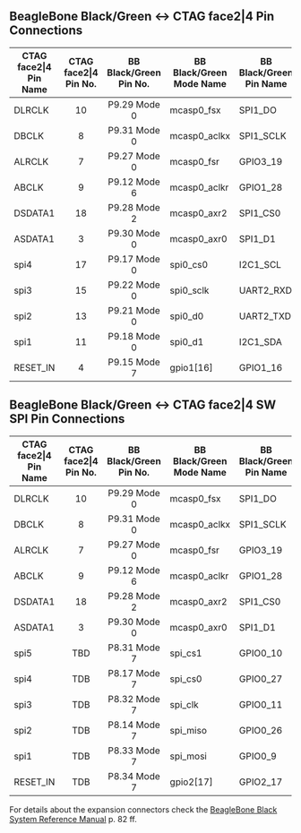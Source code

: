 ## BeagleBone Black/Green <-> CTAG face2|4 Pin Connections 

| CTAG face2&#124;4 Pin Name | CTAG face2&#124;4 Pin No. |BB Black/Green Pin No. | BB Black/Green Mode Name | BB Black/Green Pin Name |
| ---------------------- |:------------:|:------------:| --------------- | ------------ |
| DLRCLK                 | 10           | P9.29 Mode 0 | mcasp0_fsx      | SPI1_DO      |
| DBCLK                  | 8            | P9.31 Mode 0 | mcasp0_aclkx    | SPI1_SCLK    |
| ALRCLK                 | 7            | P9.27 Mode 0 | mcasp0_fsr      | GPIO3_19     |
| ABCLK                  | 9            | P9.12 Mode 6 | mcasp0_aclkr    | GPIO1_28     |
| DSDATA1                | 18           | P9.28 Mode 2 | mcasp0_axr2     | SPI1_CS0     |
| ASDATA1                | 3            | P9.30 Mode 0 | mcasp0_axr0     | SPI1_D1      |
| spi4                   | 17           | P9.17 Mode 0 | spi0_cs0        | I2C1_SCL     |
| spi3                   | 15           | P9.22 Mode 0 | spi0_sclk       | UART2_RXD    |
| spi2                   | 13           | P9.21 Mode 0 | spi0_d0         | UART2_TXD    |
| spi1                   | 11           | P9.18 Mode 0 | spi0_d1         | I2C1_SDA     |
| RESET_IN               | 4            | P9.15 Mode 7 | gpio1[16]       | GPIO1_16     |

## BeagleBone Black/Green <-> CTAG face2|4 SW SPI Pin Connections 

| CTAG face2&#124;4 Pin Name | CTAG face2&#124;4 Pin No. |BB Black/Green Pin No. | BB Black/Green Mode Name | BB Black/Green Pin Name |
| ---------------------- |:------------:|:------------:| --------------- | ------------ |
| DLRCLK                 | 10           | P9.29 Mode 0 | mcasp0_fsx      | SPI1_DO      |
| DBCLK                  | 8            | P9.31 Mode 0 | mcasp0_aclkx    | SPI1_SCLK    |
| ALRCLK                 | 7            | P9.27 Mode 0 | mcasp0_fsr      | GPIO3_19     |
| ABCLK                  | 9            | P9.12 Mode 6 | mcasp0_aclkr    | GPIO1_28     |
| DSDATA1                | 18           | P9.28 Mode 2 | mcasp0_axr2     | SPI1_CS0     |
| ASDATA1                | 3            | P9.30 Mode 0 | mcasp0_axr0     | SPI1_D1      |
| spi5                   | TBD          | P8.31 Mode 7 | spi_cs1         | GPIO0_10     |
| spi4                   | TDB          | P8.17 Mode 7 | spi_cs0         | GPIO0_27     |
| spi3                   | TDB          | P8.32 Mode 7 | spi_clk         | GPIO0_11     |
| spi2                   | TDB          | P8.14 Mode 7 | spi_miso        | GPIO0_26     |
| spi1                   | TDB          | P8.33 Mode 7 | spi_mosi        | GPIO0_9      |
| RESET_IN               | TDB          | P8.34 Mode 7 | gpio2[17]       | GPIO2_17     |



For details about the expansion connectors check the [BeagleBone Black System Reference Manual](https://github.com/CircuitCo/BeagleBone-Black/blob/master/BBB_SRM.pdf) p. 82 ff.
